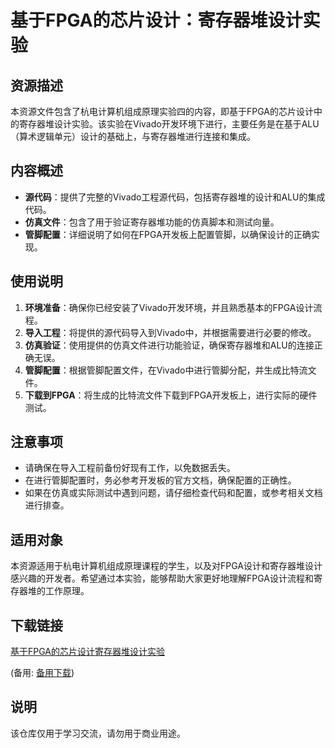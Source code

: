 # 基于FPGA的芯片设计：寄存器堆设计实验

## 资源描述

本资源文件包含了杭电计算机组成原理实验四的内容，即基于FPGA的芯片设计中的寄存器堆设计实验。该实验在Vivado开发环境下进行，主要任务是在基于ALU（算术逻辑单元）设计的基础上，与寄存器堆进行连接和集成。

## 内容概述

- **源代码**：提供了完整的Vivado工程源代码，包括寄存器堆的设计和ALU的集成代码。
- **仿真文件**：包含了用于验证寄存器堆功能的仿真脚本和测试向量。
- **管脚配置**：详细说明了如何在FPGA开发板上配置管脚，以确保设计的正确实现。

## 使用说明

1. **环境准备**：确保你已经安装了Vivado开发环境，并且熟悉基本的FPGA设计流程。
2. **导入工程**：将提供的源代码导入到Vivado中，并根据需要进行必要的修改。
3. **仿真验证**：使用提供的仿真文件进行功能验证，确保寄存器堆和ALU的连接正确无误。
4. **管脚配置**：根据管脚配置文件，在Vivado中进行管脚分配，并生成比特流文件。
5. **下载到FPGA**：将生成的比特流文件下载到FPGA开发板上，进行实际的硬件测试。

## 注意事项

- 请确保在导入工程前备份好现有工作，以免数据丢失。
- 在进行管脚配置时，务必参考开发板的官方文档，确保配置的正确性。
- 如果在仿真或实际测试中遇到问题，请仔细检查代码和配置，或参考相关文档进行排查。

## 适用对象

本资源适用于杭电计算机组成原理课程的学生，以及对FPGA设计和寄存器堆设计感兴趣的开发者。希望通过本实验，能够帮助大家更好地理解FPGA设计流程和寄存器堆的工作原理。

## 下载链接
[基于FPGA的芯片设计寄存器堆设计实验](https://pan.quark.cn/s/9e08bc060307) 

(备用: [备用下载](https://pan.baidu.com/s/1vwjTcIrEtPkqJaNPQIMsvw?pwd=1234))

## 说明

该仓库仅用于学习交流，请勿用于商业用途。
